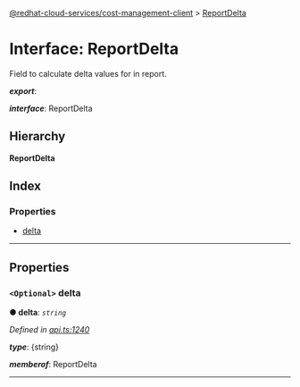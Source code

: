 [@redhat-cloud-services/cost-management-client](../README.md) > [ReportDelta](../interfaces/reportdelta.md)

# Interface: ReportDelta

Field to calculate delta values for in report.

*__export__*: 

*__interface__*: ReportDelta

## Hierarchy

**ReportDelta**

## Index

### Properties

* [delta](reportdelta.md#delta)

---

## Properties

<a id="delta"></a>

### `<Optional>` delta

**● delta**: *`string`*

*Defined in [api.ts:1240](https://github.com/karelhala/javascript-clients/blob/master/packages/cost-management/api.ts#L1240)*

*__type__*: {string}

*__memberof__*: ReportDelta

___


